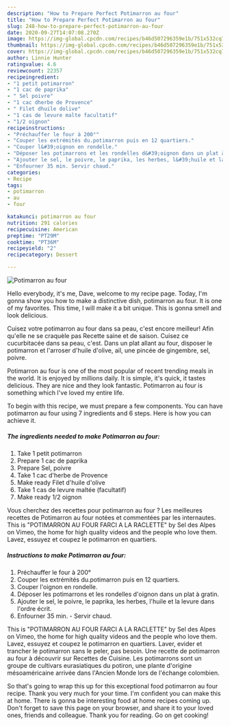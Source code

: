 ```yaml
---
description: "How to Prepare Perfect Potimarron au four"
title: "How to Prepare Perfect Potimarron au four"
slug: 248-how-to-prepare-perfect-potimarron-au-four
date: 2020-09-27T14:07:08.270Z
image: https://img-global.cpcdn.com/recipes/b46d507296359e1b/751x532cq70/potimarron-au-four-photo-principale-de-la-recette.jpg
thumbnail: https://img-global.cpcdn.com/recipes/b46d507296359e1b/751x532cq70/potimarron-au-four-photo-principale-de-la-recette.jpg
cover: https://img-global.cpcdn.com/recipes/b46d507296359e1b/751x532cq70/potimarron-au-four-photo-principale-de-la-recette.jpg
author: Linnie Hunter
ratingvalue: 4.6
reviewcount: 22357
recipeingredient:
- "1 petit potimarron"
- "1 cac de paprika"
- " Sel poivre"
- "1 cac dherbe de Provence"
- " Filet dhuile dolive"
- "1 cas de levure malte facultatif"
- "1/2 oignon"
recipeinstructions:
- "Préchauffer le four à 200°"
- "Couper les extrémités du.potimarron puis en 12 quartiers."
- "Couper l&#39;oignon en rondelle."
- "Déposer les potimarrons et les rondelles d&#39;oignon dans un plat à gratin."
- "Ajouter le sel, le poivre, le paprika, les herbes, l&#39;huile et la levure dans l&#39;ordre écrit."
- "Enfourner 35 min. Servir chaud."
categories:
- Recipe
tags:
- potimarron
- au
- four

katakunci: potimarron au four 
nutrition: 291 calories
recipecuisine: American
preptime: "PT29M"
cooktime: "PT36M"
recipeyield: "2"
recipecategory: Dessert

---
```



![Potimarron au four](https://img-global.cpcdn.com/recipes/b46d507296359e1b/751x532cq70/potimarron-au-four-photo-principale-de-la-recette.jpg)

Hello everybody, it's me, Dave, welcome to my recipe page. Today, I'm gonna show you how to make a distinctive dish, potimarron au four. It is one of my favorites. This time, I will make it a bit unique. This is gonna smell and look delicious.

Cuisez votre potimarron au four dans sa peau, c&#39;est encore meilleur! Afin qu&#39;elle ne se craquèle pas Recette saine et de saison. Cuisez ce cucurbitacée dans sa peau, c&#39;est. Dans un plat allant au four, disposer le potimarron et l&#39;arroser d&#39;huile d&#39;olive, ail, une pincée de gingembre, sel, poivre.

Potimarron au four is one of the most popular of recent trending meals in the world. It is enjoyed by millions daily. It is simple, it's quick, it tastes delicious. They are nice and they look fantastic. Potimarron au four is something which I've loved my entire life.


To begin with this recipe, we must prepare a few components. You can have potimarron au four using 7 ingredients and 6 steps. Here is how you can achieve it.

<!--inarticleads1-->

##### The ingredients needed to make Potimarron au four:

1. Take 1 petit potimarron
1. Prepare 1 cac de paprika
1. Prepare  Sel, poivre
1. Take 1 cac d&#39;herbe de Provence
1. Make ready  Filet d&#39;huile d&#39;olive
1. Take 1 cas de levure maltée (facultatif)
1. Make ready 1/2 oignon


Vous cherchez des recettes pour potimarron au four ? Les meilleures recettes de Potimarron au four notées et commentées par les internautes. This is &#34;POTIMARRON AU FOUR FARCI A LA RACLETTE&#34; by Sel des Alpes on Vimeo, the home for high quality videos and the people who love them. Lavez, essuyez et coupez le potimarron en quartiers. 

<!--inarticleads2-->

##### Instructions to make Potimarron au four:

1. Préchauffer le four à 200°
1. Couper les extrémités du.potimarron puis en 12 quartiers.
1. Couper l&#39;oignon en rondelle.
1. Déposer les potimarrons et les rondelles d&#39;oignon dans un plat à gratin.
1. Ajouter le sel, le poivre, le paprika, les herbes, l&#39;huile et la levure dans l&#39;ordre écrit.
1. Enfourner 35 min. - Servir chaud.


This is &#34;POTIMARRON AU FOUR FARCI A LA RACLETTE&#34; by Sel des Alpes on Vimeo, the home for high quality videos and the people who love them. Lavez, essuyez et coupez le potimarron en quartiers. Laver, evider et trancher le potimarron sans le peler, pas besoin. Une recette de potimarron au four à découvrir sur Recettes de Cuisine. Les potimarrons sont un groupe de cultivars eurasiatiques du potiron, une plante d&#39;origine mésoaméricaine arrivée dans l&#39;Ancien Monde lors de l&#39;échange colombien. 

So that's going to wrap this up for this exceptional food potimarron au four recipe. Thank you very much for your time. I'm confident you can make this at home. There is gonna be interesting food at home recipes coming up. Don't forget to save this page on your browser, and share it to your loved ones, friends and colleague. Thank you for reading. Go on get cooking!

